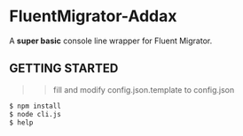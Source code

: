 # FluentMigrator-Addax

A **super basic** console line wrapper for Fluent Migrator.

## GETTING STARTED

>> fill and modify config.json.template to config.json

```bash
$ npm install
$ node cli.js
$ help
```
